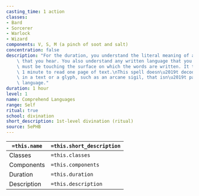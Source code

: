 ```yaml
---
casting_time: 1 action
classes:
- Bard
- Sorcerer
- Warlock
- Wizard
components: V, S, M (a pinch of soot and salt)
concentration: false
description: "For the duration, you understand the literal meaning of any spoken language\
    \ that you hear. You also understand any written language that you see, but you\
    \ must be touching the surface on which the words are written. It takes about\
    \ 1 minute to read one page of text.\nThis spell doesn\u2019t decode secret messages\
    \ in a text or a glyph, such as an arcane sigil, that isn\u2019t part of a written\
    \ language."
duration: 1 hour
level: 1
name: Comprehend Languages
range: Self
ritual: true
school: divination
short_description: 1st-level divination (ritual)
source: 5ePHB
---
```


| `=this.name` | `=this.short_description` |
| ------------ | ------------------------- |
| Classes      | `=this.classes`           |
| Components   | `=this.components`        |
| Duration     | `=this.duration`          |
| Description  | `=this.description`       |